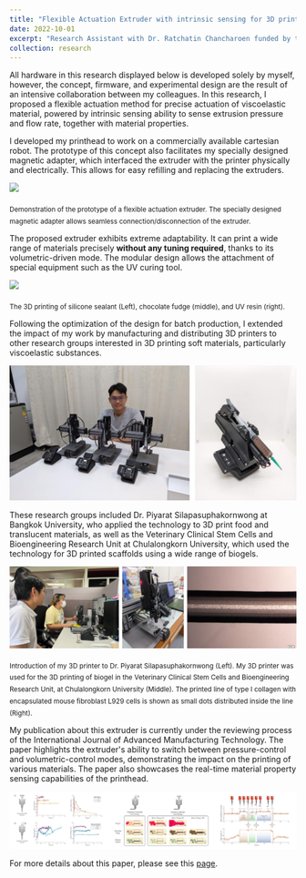 ```yaml
---
title: "Flexible Actuation Extruder with intrinsic sensing for 3D printing of viscoelastic material "
date: 2022-10-01
excerpt: "Research Assistant with Dr. Ratchatin Chancharoen funded by the National Research Council of Thailand (NRCT). I conducted collaborative research focusing on a flexible extruder for precise control of viscoelastic materials. My work resulted in the development of a versatile extruder distributed to other research groups, enabling the efficient 3D printing of various soft materials and facilitating further studies in biogels. This research is currently pending publication in the International Journal of Advanced Manufacturing Technology, highlighting the extruder's unique capabilities. <br/><br/><img src='/images/research_images/4.gif'>"
collection: research
---
```


All hardware in this research displayed below is developed solely by myself, however, the concept, firmware, and experimental design are the result of an intensive collaboration between my colleagues. In this research, I proposed a flexible actuation method for precise actuation of viscoelastic material, powered by intrinsic sensing ability to sense extrusion pressure and flow rate, together with material properties.

I developed my printhead to work on a commercially available cartesian robot. The prototype of this concept also facilitates my specially designed magnetic adapter, which interfaced the extruder with the printer physically and electrically. This allows for easy refilling and replacing the extruders.

<img src='/images/research_images/4_1.gif'>

<sub> Demonstration of the prototype of a flexible actuation extruder. The specially designed magnetic adapter allows seamless connection/disconnection of the extruder.

The proposed extruder exhibits extreme adaptability. It can print a wide range of materials precisely **without any tuning required**, thanks to its volumetric-driven mode. The modular design allows the attachment of special equipment such as the UV curing tool.

<img src='/images/research_images/4_2.gif'>

<sub>The 3D printing of silicone sealant (Left), chocolate fudge (middle), and UV resin (right).

Following the optimization of the design for batch production, I extended the impact of my work by manufacturing and distributing 3D printers to other research groups interested in 3D printing soft materials, particularly viscoelastic substances. 

<img src='/images/research_images/4_3.jpg'>

These research groups included Dr. Piyarat Silapasuphakornwong at Bangkok University, who applied the technology to 3D print food and translucent materials, as well as the Veterinary Clinical Stem Cells and Bioengineering Research Unit at Chulalongkorn University, which used the technology for 3D printed scaffolds using a wide range of biogels.

<img src='/images/research_images/4_4.jpg'>

<sub>Introduction of my 3D printer to Dr. Piyarat Silapasuphakornwong (Left).
My 3D printer was used for the 3D printing of biogel in the Veterinary Clinical Stem Cells and Bioengineering Research Unit, at Chulalongkorn University (Middle).
The printed line of type I collagen with encapsulated mouse fibroblast L929 cells is shown as small dots distributed inside the line (Right).

My publication about this extruder is currently under the reviewing process of the International Journal of Advanced Manufacturing Technology. The paper highlights the extruder's ability to switch between pressure-control and volumetric-control modes, demonstrating the impact on the printing of various materials. The paper also showcases the real-time material property sensing capabilities of the printhead.

<img src='/images/research_images/4_5.jpg'>

For more details about this paper, please see this [page](/publication/Flexible-Actuation-with-Intrinsic-Sensing).